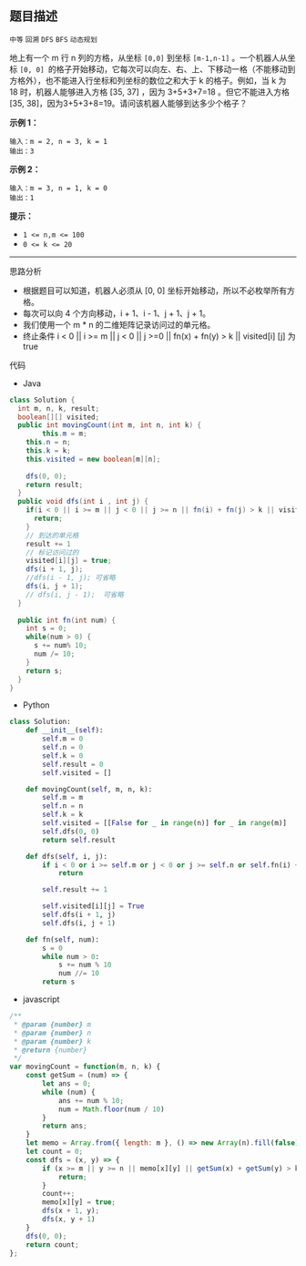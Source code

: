 ## 题目描述

`中等` `回溯` `DFS` `BFS` `动态规划`

地上有一个 m 行 n 列的方格，从坐标 `[0,0]` 到坐标 `[m-1,n-1]` 。一个机器人从坐标 `[0, 0] `的格子开始移动，它每次可以向左、右、上、下移动一格（不能移动到方格外），也不能进入行坐标和列坐标的数位之和大于 k 的格子。例如，当 k 为 18 时，机器人能够进入方格 [35, 37] ，因为 3+5+3+7=18 。但它不能进入方格 [35, 38]，因为3+5+3+8=19。请问该机器人能够到达多少个格子？

**示例 1：**

```
输入：m = 2, n = 3, k = 1
输出：3
```

**示例 2：**

```
输入：m = 3, n = 1, k = 0
输出：1
```

**提示：**

- `1 <= n,m <= 100`
- `0 <= k <= 20`

---

思路分析

- 根据题目可以知道，机器人必须从 [0, 0] 坐标开始移动，所以不必枚举所有方格。
- 每次可以向 4 个方向移动，i + 1、i - 1、j + 1、j + 1。
- 我们使用一个 m * n 的二维矩阵记录访问过的单元格。
- 终止条件 i < 0 || i >= m || j < 0 || j >=0 || fn(x) + fn(y) > k || visited[i] [j] 为 true



代码

- Java

```Java
class Solution {
  int m, n, k, result;
  boolean[][] visited;
  public int movingCount(int m, int n, int k) {
		this.m = m;
    this.n = n;
    this.k = k; 
    this.visited = new boolean[m][n];
 
    dfs(0, 0);
    return result;
  }
  public void dfs(int i , int j) {
    if(i < 0 || i >= m || j < 0 || j >= n || fn(i) + fn(j) > k || visited[i][j]) {
      return;
    }
    // 到达的单元格
    result += 1
    // 标记访问过的
    visited[i][j] = true;
    dfs(i + 1, j);
    //dfs(i - 1, j); 可省略
    dfs(i, j + 1);
    // dfs(i, j - 1);  可省略
  }
  
  public int fn(int num) {
    int s = 0;
    while(num > 0) {
      s += num% 10;
      num /= 10;
    }
    return s;
  }
}
```

- Python

```python
class Solution:
    def __init__(self):
        self.m = 0
        self.n = 0
        self.k = 0
        self.result = 0
        self.visited = []

    def movingCount(self, m, n, k):
        self.m = m
        self.n = n
        self.k = k
        self.visited = [[False for _ in range(n)] for _ in range(m)]
        self.dfs(0, 0)
        return self.result

    def dfs(self, i, j):
        if i < 0 or i >= self.m or j < 0 or j >= self.n or self.fn(i) + self.fn(j) > self.k or self.visited[i][j]:
            return

        self.result += 1

        self.visited[i][j] = True
        self.dfs(i + 1, j)
        self.dfs(i, j + 1)

    def fn(self, num):
        s = 0
        while num > 0:
            s += num % 10
            num //= 10
        return s


```



- javascript

```javascript
/**
 * @param {number} m
 * @param {number} n
 * @param {number} k
 * @return {number}
 */
var movingCount = function(m, n, k) {
    const getSum = (num) => {
        let ans = 0;
        while (num) {
            ans += num % 10;
            num = Math.floor(num / 10)
        }
        return ans;
    }
    let memo = Array.from({ length: m }, () => new Array(n).fill(false));
    let count = 0;
    const dfs = (x, y) => {
        if (x >= m || y >= n || memo[x][y] || getSum(x) + getSum(y) > k) {
            return;
        }
        count++;
        memo[x][y] = true;
        dfs(x + 1, y);
        dfs(x, y + 1)
    }
    dfs(0, 0);
    return count;
};
```



